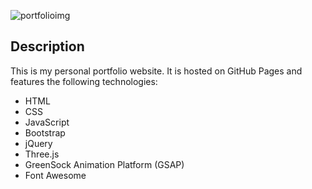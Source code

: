 
![portfolioimg](https://github.com/Omsoni06/personal-portfolio/assets/92720665/0f747e88-3bfd-4176-a89e-1a1f7f28e129)

## Description
This is my personal portfolio website. It is hosted on GitHub Pages and features the following technologies:
- HTML
- CSS
- JavaScript
- Bootstrap
- jQuery
- Three.js
- GreenSock Animation Platform (GSAP)
- Font Awesome


